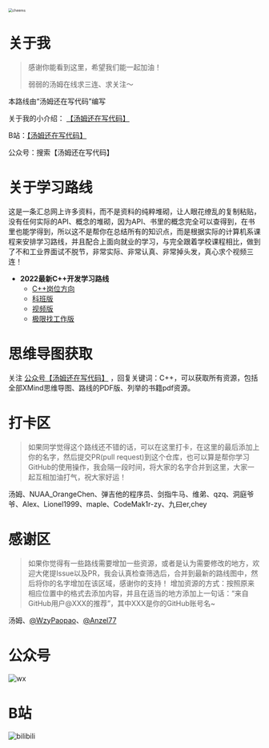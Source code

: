 <img src="res/cheems.png" alt="cheems" style="zoom:50%;" />

# 关于我

> 感谢你能看到这里，希望我们能一起加油！
>
> 弱弱的汤姆在线求三连、求关注～

本路线由“汤姆还在写代码”编写

关于我的小介绍： [【汤姆还在写代码】](https://docs.qq.com/doc/DRnlJQ3hOZmttYkJk) 

B站：[【汤姆还在写代码】](https://space.bilibili.com/165087084 )

公众号：搜索【汤姆还在写代码】

# 关于学习路线

这是一条汇总网上许多资料，而不是资料的纯粹堆砌，让人眼花缭乱的复制粘贴，没有任何实际的API、概念的堆砌，因为API、书里的概念完全可以查得到，在书里也能学得到，所以这不是帮你在总结所有的知识点，而是根据实际的计算机系课程来安排学习路线，并且配合上面向就业的学习，与完全跟着学校课程相比，做到了不和工业界面试不脱节，非常实际、非常认真、非常掉头发，真心求个视频三连！

- **2022最新C++开发学习路线**
  - [C++岗位方向](./c++/C++岗位方向暴力穷举法.md)
  - [科班版](./c++/2022_最新C++开发学习路线_科班版.md)
  - [视频版](./c++/2022_最新C++开发学习路线_视频版.md)
  - [极限找工作版](./c++/2022_最新C++开发学习路线_极限找工作版.md)


# 思维导图获取

关注 [公众号【汤姆还在写代码】](https://docs.qq.com/doc/DRnlJQ3hOZmttYkJk) ，回复关键词：C++，可以获取所有资源，包括全部XMind思维导图、路线的PDF版、列举的书籍pdf资源。

# 打卡区

> 如果同学觉得这个路线还不错的话，可以在这里打卡，在这里的最后添加上你的名字，然后提交PR(pull request)到这个仓库，也可以算是帮你学习GitHub的使用操作，我会隔一段时间，将大家的名字合并到这里，大家一起互相加油打气，祝大家好运！
>

汤姆、NUAA_OrangeChen、弹吉他的程序员、剑指牛马、维弟、qzq、洞庭爷爷、Alex、Lionel1999、maple、CodeMak1r-zy、九曰er,chey

# 感谢区

> 如果你觉得有一些路线需要增加一些资源，或者是认为需要修改的地方，欢迎大佬提Issue以及PR，我会认真检查筛选后，合并到最新的路线图中，然后将你的名字增加在该区域，感谢你的支持！
> 增加资源的方式：按照原来相应位置中的格式去添加内容，并且在适当的地方添加上一句话：“来自GitHub用户@XXX的推荐”，其中XXX是你的GitHub账号名~

汤姆、[@WzyPaopao](https://github.com/WzyPaopao)、[@Anzel77](https://github.com/Anzel77)

# 公众号

![wx](res/wx.png)

# B站

![bilibili](res/bilibili.png)
